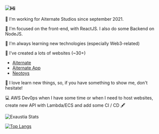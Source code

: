 ### ![Hi](https://cdn.discordapp.com/emojis/958073331536506951.png "Hi")

🔭 I'm working for Aiternate Studios since september 2021. 

🌱 I'm focused on the front-end, with ReactJS. I also do some Backend on NodeJS.

🤗 I'm always learning new technologies (especially Web3-related) 

🤫 I've created a lots of websites (~30+)
- [Aiternate](https://www.aiternate.com/)
- [Aiternate App](https://app.aiternate.com/)
- [Neotoys](https://neotoys.net/)

👯 I love learn new things, so, if you have something to show me, don't hesitate!

💻 AWS Dev0ps when I have some time or when I need to host websites, create new API with Lambda/ECS and add some CI / CD 🖋️


![Exaustia Stats](https://github-readme-stats-pi-one-84.vercel.app/api?username=exaustia&show_icons=true&theme=radical&count_private=true)

[![Top Langs](https://github-readme-stats-pi-one-84.vercel.app/api/top-langs/?username=exaustia&layout=compact&count_private=true)](https://github.com/exaustia/github-readme-stats)

<!--
**Exaustia/Exaustia** is a ✨ _special_ ✨ repository because its `README.md` (this file) appears on your GitHub profile.

Here are some ideas to get you started:

- 🔭 I’m currently working on ...
- 🌱 I’m currently learning ...
- 👯 I’m looking to collaborate on ...
- 🤔 I’m looking for help with ...
- 💬 Ask me about ...
- 📫 How to reach me: ...
- 😄 Pronouns: ...
- ⚡ Fun fact: ...
-->
